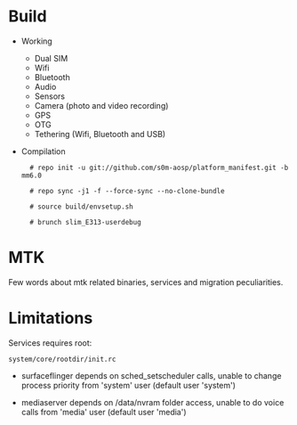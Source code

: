 # Build

* Working
  * Dual SIM
  * Wifi
  * Bluetooth
  * Audio
  * Sensors
  * Camera (photo and video recording)
  * GPS
  * OTG
  * Tethering (Wifi, Bluetooth and USB)

* Compilation

        # repo init -u git://github.com/s0m-aosp/platform_manifest.git -b mm6.0
        
        # repo sync -j1 -f --force-sync --no-clone-bundle
        
        # source build/envsetup.sh
        
        # brunch slim_E313-userdebug

# MTK

Few words about mtk related binaries, services and migration peculiarities.

# Limitations

Services requires root:

`system/core/rootdir/init.rc`

  * surfaceflinger depends on sched_setscheduler calls, unable to change process priority from 'system' user (default user 'system')

  * mediaserver depends on /data/nvram folder access, unable to do voice calls from 'media' user (default user 'media')

